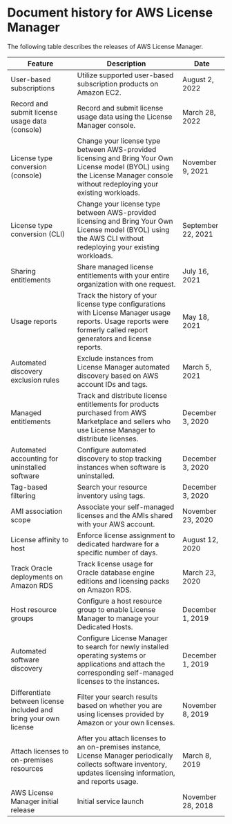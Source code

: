 # Document history for AWS License Manager<a name="doc-history"></a>

The following table describes the releases of AWS License Manager\.


| Feature | Description | Date | 
| --- | --- | --- | 
| User\-based subscriptions | Utilize supported user\-based subscription products on Amazon EC2\. | August 2, 2022 | 
| Record and submit license usage data \(console\) | Record and submit license usage data using the License Manager console\. | March 28, 2022 | 
| License type conversion \(console\) | Change your license type between AWS\-provided licensing and Bring Your Own License model \(BYOL\) using the License Manager console without redeploying your existing workloads\. | November 9, 2021 | 
| License type conversion \(CLI\) | Change your license type between AWS\-provided licensing and Bring Your Own License model \(BYOL\) using the AWS CLI without redeploying your existing workloads\. | September 22, 2021 | 
| Sharing entitlements | Share managed license entitlements with your entire organization with one request\. | July 16, 2021 | 
| Usage reports | Track the history of your license type configurations with License Manager usage reports\. Usage reports were formerly called report generators and license reports\. | May 18, 2021 | 
| Automated discovery exclusion rules | Exclude instances from License Manager automated discovery based on AWS account IDs and tags\.  | March 5, 2021 | 
| Managed entitlements | Track and distribute license entitlements for products purchased from AWS Marketplace and sellers who use License Manager to distribute licenses\. | December 3, 2020 | 
| Automated accounting for uninstalled software | Configure automated discovery to stop tracking instances when software is uninstalled\. | December 3, 2020 | 
| Tag\-based filtering | Search your resource inventory using tags\. | December 3, 2020 | 
| AMI association scope | Associate your self\-managed licenses and the AMIs shared with your AWS account\. | November 23, 2020 | 
| License affinity to host | Enforce license assignment to dedicated hardware for a specific number of days\. | August 12, 2020 | 
| Track Oracle deployments on Amazon RDS | Track license usage for Oracle database engine editions and licensing packs on Amazon RDS\. | March 23, 2020 | 
| Host resource groups | Configure a host resource group to enable License Manager to manage your Dedicated Hosts\. | December 1, 2019 | 
| Automated software discovery | Configure License Manager to search for newly installed operating systems or applications and attach the corresponding self\-managed licenses to the instances\. | December 1, 2019 | 
| Differentiate between license included and bring your own license | Filter your search results based on whether you are using licenses provided by Amazon or your own licenses\. | November 8, 2019 | 
| Attach licenses to on\-premises resources | After you attach licenses to an on\-premises instance, License Manager periodically collects software inventory, updates licensing information, and reports usage\. | March 8, 2019 | 
| AWS License Manager initial release | Initial service launch | November 28, 2018 | 